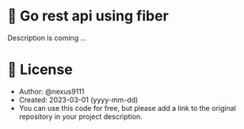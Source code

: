 # 🚀 Go rest api using fiber

Description is coming ...

# 📜 License

- Author: @nexus9111
- Created: 2023-03-01 (yyyy-mm-dd)
- You can use this code for free, but please add a link to the original repository in your project description.

